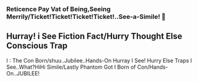 ### Reticence Pay Vat of Being,Seeing Merrily/Ticket!Ticket!Ticket!Ticket!..See-a-Simile! 🍿
## Hurray! i See Fiction Fact/Hurry Thought Else Conscious Trap
I : The Con Born/shuu..Jubilee..Hands-On
Hurray I See! Hurry Else Traps I See..What?HiHi Simile/Lastly Phantom Got I Born of Con/Hands-On..JUBILEE!

<!--
**ReticenceVat/ReticenceVat** is a ✨ _special_ ✨ repository because its `README.md` (this file) appears on your GitHub profile.

Here are some ideas to get you started:

- 🔭 I’m currently working on ...
- 🌱 I’m currently learning ...
- 👯 I’m looking to collaborate on ...
- 🤔 I’m looking for help with ...
- 💬 Ask me about ...
- 📫 How to reach me: ...
- 😄 Pronouns: ...
- ⚡ Fun fact: ...
-->
